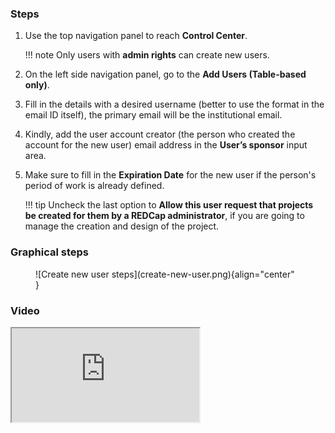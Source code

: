 ### Steps
1.	Use the top navigation panel to reach **Control Center**.

    !!! note
        Only users with **admin rights** can create new users.

2.	On the left side navigation panel, go to the **Add Users (Table-based only)**.
3.	Fill in the details with a desired username (better to use the format in the email ID itself), the primary email will be the institutional email.
4.	Kindly, add the user account creator (the person who created the account for the new user) email address in the **User’s sponsor** input area.
5.	Make sure to fill in the **Expiration Date** for the new user if the person's period of work is already defined.

    !!! tip
        Uncheck the last option to **Allow this user request that projects be created for them by a REDCap administrator**, if you are going to manage the creation and design of the project.

### Graphical steps
<figure markdown="span">
  ![Create new user steps](create-new-user.png){align="center" }
  <!-- <figcaption>Create new user</figcaption> -->
</figure>

### Video
<div class="youtube-container">
    <iframe
        src="https://www.youtube.com/embed/2uVlyb0irV0">
    </iframe>
</div>
